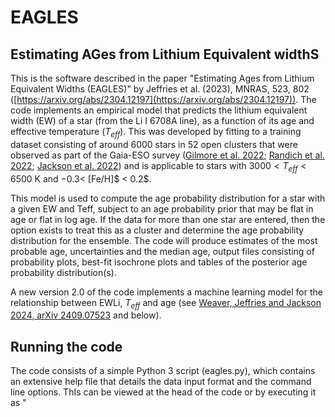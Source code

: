 # EAGLES
## Estimating AGes from Lithium Equivalent widthS

This is the software described in the paper "Estimating Ages from Lithium Equivalent Widths (EAGLES)" by Jeffries et al. (2023), MNRAS, 523, 802 ([https://arxiv.org/abs/2304.12197](https://arxiv.org/abs/2304.12197)). 
The code implements an empirical model that predicts the lithium equivalent width (EW) of a star (from the Li I 6708A line), as a function of its age and effective temperature ($T_{eff}$). This was developed by fitting to a training dataset consisting of around 6000 stars in 52 open clusters that were observed as part of the Gaia-ESO survey ([Gilmore et al. 2022](https://ui.adsabs.harvard.edu/abs/2022A%26A...666A.120G/abstract); [Randich et al. 2022](https://ui.adsabs.harvard.edu/abs/2022A%26A...666A.121R/abstract); [Jackson et al. 2022](https://ui.adsabs.harvard.edu/abs/2022MNRAS.509.1664J/abstract)) and is applicable to stars with $3000 < T_{eff} < 6500$ K and $-0.3 <$ [Fe/H]$  < 0.2$.

This model is used to compute the age probability distribution for a star with a given EW and Teff, subject to an age probability prior that may be flat in age or flat in log age. If the data for more than one star are entered, then the option exists to treat this as a cluster and determine the age probability distribution for the ensemble. The code will produce estimates of the most probable age, uncertainties and the median age, output files consisting of probability plots, best-fit isochrone plots and tables of the posterior age probability distribution(s).

A new version 2.0 of the code implements a machine learning model for the relationship between EWLi, $T_{eff}$ and age (see  [Weaver, Jeffries and Jackson 2024, arXiv 2409.07523](https://arxiv.org/abs/2409.07523)
and below).

## Running the code

The code consists of a simple Python 3 script (eagles.py), which contains an extensive help file that details the data input format and the command line options. ThIs can be viewed at the head of the code or by executing it as "**<script> -h**"
  
**input.dat** is an example input data file containing the data for three stars which might be part of a cluster
  
To test whether the code is working use  
  **"<script> input.dat output -c -s"**,  
  which should report the following  
  
![github1](https://user-images.githubusercontent.com/104770145/234336618-d72f732a-8d97-4878-b6b8-87b2cb07b69a.png)



 Cluster of 3 stars  
 chi-squared of fit =   0.46  
 most probable log (Age/yr) = 7.272 +0.135/-0.630  
 most probable Age (Myr) =   18.7 +   6.8/-  14.3  
 median log (Age/yr) = 7.112  
 median Age (Myr) =   13.0  
  
and produce the output files
  
*  output_prob.pdf       - plot of the combined age probability distribution
*  output_iso.pdf        - plot of the data and best-fit isochrone in the EW vs Teff plane
*  output_pos.csv        - combined posterior probability distribution for the dataset
*  output.csv            - summary results for the three stars and result for the cluster
  
  
 ## Additional Scripts/Files
 
 * eagles_iso.py   - script to produce model isochrones of EWLi vs Teff, plot and save them as ascii files
 * eagles_iso.zip  - a zip file containing isochrones at 5, 10, 15, 20, 30, 50, 100, 200, 300, 500, 1000, 2000, 3000, 5000 Myr. Any other ages can be produced using eagles_iso.py
 
 ![image](https://user-images.githubusercontent.com/104770145/218448006-21132158-63b4-49a3-a6f1-e8cfcc28de37.png)


## EAGLES V2

A newer version of EAGLES is included in the zip file 'eaglesv2_0.zip'. This new version inclues an option for an artificial neural network (ANN) model of the relationship between EWLi (and its intrinsic dispersion), $T_{eff}$ and (log) age ([Weaver, Jeffries and Jackson 2024, arXiv 2409.07523](https://arxiv.org/abs/2409.07523)). The zip file contains a new script 'eaglesv2_0.py' along with a pre-computed grid of EWLi (and its intrinsic dispersion) as a function of $T_{eff}$ and age, a readme file containing a description of the changes in version 2.0 and the same 'input.dat' test file.

The machine learning model provides better accuracy in reproducing the relationship between EWLi and its dispersion with age, free from the constraints of an arbitrary analytical model (see Weaver et al. 2024 for a full discussion).

To run the script using the ANN model, simply use the -m option on the command line, making sure that the pre-computed grid is in the same folder as the script. If the -m flag is omitted then the model used is the same analytic model described by Jeffries et al. (2023) and implemented in version 1.0.

Running on the example 'input.dat' file

 **"<script> input.dat output -m -c -s"**,  
  which should output the following  

![eaglesv2](https://github.com/robdjeff/eagles/assets/104770145/31fe7a94-fe59-4b09-8961-aff1dbf39a4f)


 **EAGLES V2.0**  

 No additional Teff errors in input file  

 Using ANN model:  

 Setting log(age) limits to 6.0 - 10.1

 Cluster of 3 stars  
 chi-squared of fit =   0.20  
 most probable log (Age/yr) = 7.315 +0.160/-0.640  
 most probable Age (Myr) =   20.7 +   9.2/-  15.9  
 median log (Age/yr) = 7.095  
 median Age (Myr) =   12.4  

and produce the output files  
  
*  output_prob.pdf       - plot of the combined age probability distribution
*  output_iso.pdf        - plot of the data and best-fit isochrone in the EW vs Teff plane
*  output_pos.csv        - combined posterior probability distribution for the dataset
*  output.csv            - summary results for the three stars and result for the cluster

  # Citation
  If you make use of the EAGLES code(s) we would appreciate that you cite [Jeffries et al. 2023, MNRAS, 523, 802](https://academic.oup.com/mnras/article/523/1/802/7147327).

  If you use Version 2 od the code (the neural network model), you should also cite [Weaver, Jeffries and Jackson 2024, arXiv 2409.07523](https://arxiv.org/abs/2409.07523).
  # Contact
  To register an interest, request clarifications or report bugs - email r.d.jeffries@keele.ac.uk
